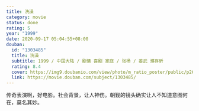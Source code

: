 ```yaml
---
title: 洗澡
category: movie
status: done
rating: 5
year: "1999"
date: 2020-09-17 05:04:55+08:00
douban:
  id: "1303485"
  title: 洗澡
  subtitle: 1999 / 中国大陆 / 剧情 喜剧 家庭 / 张杨 / 姜武 濮存昕
  rating: 8.4
  cover: https://img9.doubanio.com/view/photo/m_ratio_poster/public/p2619211905.jpg
  link: https://movie.douban.com/subject/1303485/
---
```


传奇表演啊，好电影。社会背景，让人神伤。朝觐的镜头确实让人不知道意图何在，莫名其妙。
